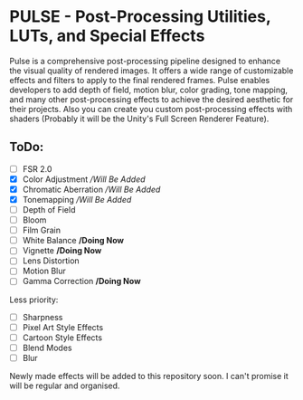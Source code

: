 # PULSE - Post-Processing Utilities, LUTs, and Special Effects

Pulse is a comprehensive post-processing pipeline designed to enhance the visual quality of rendered images. It offers a wide range of customizable effects and filters to apply to the final rendered frames. Pulse enables developers to add depth of field, motion blur, color grading, tone mapping, and many other post-processing effects to achieve the desired aesthetic for their projects. Also you can create you custom post-processing effects with shaders (Probably it will be the Unity's Full Screen Renderer Feature).

## ToDo:

- [ ] FSR 2.0
- [x] Color Adjustment */Will Be Added*
- [x] Chromatic Aberration */Will Be Added*
- [x] Tonemapping */Will Be Added*
- [ ] Depth of Field
- [ ] Bloom
- [ ] Film Grain
- [ ] White Balance **/Doing Now**
- [ ] Vignette **/Doing Now**
- [ ] Lens Distortion
- [ ] Motion Blur
- [ ] Gamma Correction **/Doing Now**

Less priority:
- [ ] Sharpness
- [ ] Pixel Art Style Effects
- [ ] Cartoon Style Effects
- [ ] Blend Modes
- [ ] Blur

Newly made effects will be added to this repository soon. I can't promise it will be regular and organised.
